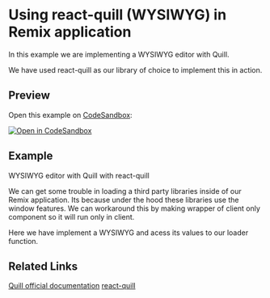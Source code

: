 # Using react-quill (WYSIWYG) in Remix application

In this example we are implementing a WYSIWYG editor with Quill. 

We have used react-quill as our library of choice to implement this in action.


## Preview

Open this example on [CodeSandbox](https://codesandbox.com):

<!-- TODO: update this link to the path for your example: -->

[![Open in CodeSandbox](https://codesandbox.io/static/img/play-codesandbox.svg)](https://codesandbox.io/s/github/remix-run/examples/tree/main/react-quill)

## Example

WYSIWYG editor with Quill with react-quill

We can get some trouble in loading a third party libraries inside of our Remix application. Its because under the hood these libraries use the window features. We can workaround this by making wrapper of client only component so it will run only in client. 

Here we have implement a WYSIWYG and acess its values to our loader function.

## Related Links

[Quill official documentation](https://quilljs.com/)
[react-quill](https://zenoamaro.github.io/react-quill/)
